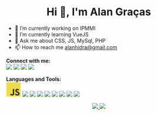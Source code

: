<h1 align="center">Hi 👋, I'm Alan Graças</h1>

- 🔭 I’m currently working on IPMMI
- 🌱 I’m currently learning VueJS
- 💬 Ask me about CSS, JS, MySql, PHP
- 📫 How to reach me alanhidra@gmail.com

<b>Connect with me:</b><br>
<a href="https://www.facebook.com/alanhidra"><img src="https://cdn-icons-png.flaticon.com/512/733/733547.png" width="40"></a>
<a href="https://www.instagram.com/alanhidra"><img src="https://cdn-icons-png.flaticon.com/512/2111/2111463.png" width="40"></a>
<a href="https://discord.com/#4065"><img src="https://cdn-icons-png.flaticon.com/512/2504/2504896.png" width="40"></a>
<a href="https://medium.com/@alanhidra"><img src="https://cdn-icons-png.flaticon.com/512/2504/2504925.png" width="40"></a>


<b>Languages and Tools:</b></br>
<a href="https://www.javascript.com"><img src="https://raw.githubusercontent.com/devicons/devicon/master/icons/javascript/javascript-original.svg" width="40"></a>
<a href="https://getbootstrap.com"><img src="https://cdn-icons-png.flaticon.com/512/5968/5968672.png" width="40"></a>
<a href="https://www.w3schools.com/css"><img src="https://cdn-icons-png.flaticon.com/512/732/732190.png" width="40"></a>
<a href="https://git-scm.com"><img src="https://cdn-icons-png.flaticon.com/512/6038/6038678.png" width="40"></a>
<a href="https://www.w3.org/html"><img src="https://cdn-icons-png.flaticon.com/512/3291/3291670.png" width="40"></a>
<a href="https://www.java.com"><img src="https://cdn-icons-png.flaticon.com/512/3291/3291669.png" width="40"></a>
<a href="https://www.php.net"><img src="https://i.imgur.com/yhscI3J.png" width="40"></a>
<a href="https://www.mysql.com"><img src="https://i.imgur.com/zgCnHOr.png" width="40"></a>
<a href="https://sass-lang.com"><img src="https://i.imgur.com/PpgUdTQ.png" width="40"></a>


<div align="center">
<a href="https://github.com/alanhidra">
<img height="180em" src="https://github-readme-stats.vercel.app/api/top-langs/?username=alanhidra&layout=compact&langs_count=7&theme=dracula"/>
<img height="180em" src="https://github-readme-stats.vercel.app/api?username=alanhidra&show_icons=true&theme=dracula&include_all_commits=true&count_private=true"/>
</div>

